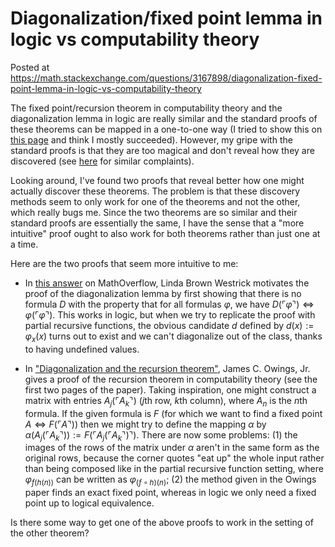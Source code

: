 # Diagonalization/fixed point lemma in logic vs computability theory

Posted at https://math.stackexchange.com/questions/3167898/diagonalization-fixed-point-lemma-in-logic-vs-computability-theory

The fixed point/recursion theorem in computability theory and the diagonalization lemma in logic are really similar and the standard proofs of these theorems can be mapped in a one-to-one way (I tried to show this on [this page](https://machinelearning.subwiki.org/wiki/User:IssaRice/Computability_and_logic/Diagonalization_lemma#Comparison_table) and think I mostly succeeded). However, my gripe with the standard proofs is that they are too magical and don't reveal how they are discovered (see [here](https://machinelearning.subwiki.org/wiki/User:IssaRice/Computability_and_logic/Diagonalization_lemma#Quotes) for similar complaints).

Looking around, I've found two proofs that reveal better how one might actually discover these theorems. The problem is that these discovery methods seem to only work for one of the theorems and not the other, which really bugs me. Since the two theorems are so similar and their standard proofs are essentially the same, I have the sense that a "more intuitive" proof ought to also work for both theorems rather than just one at a time.

Here are the two proofs that seem more intuitive to me:

* In [this answer](https://mathoverflow.net/a/31374) on MathOverflow, Linda Brown Westrick motivates the proof of the diagonalization lemma by first showing that there is no formula $D$ with the property that for all formulas $\varphi$, we have $D(\ulcorner \varphi \urcorner) \iff \varphi(\ulcorner \varphi \urcorner)$. This works in logic, but when we try to replicate the proof with partial recursive functions, the obvious candidate $d$ defined by $d(x) := \varphi_x(x)$ turns out to exist and we can't diagonalize out of the class, thanks to having undefined values.

* In ["Diagonalization and the recursion theorem"](https://projecteuclid.org/euclid.ndjfl/1093890812), James C. Owings, Jr. gives a proof of the recursion theorem in computability theory (see the first two pages of the paper). Taking inspiration, one might construct a matrix with entries $A_j(\ulcorner A_k\urcorner)$ ($j$th row, $k$th column), where $A_n$ is the $n$th formula. If the given formula is $F$ (for which we want to find a fixed point $A \iff F(\ulcorner A\urcorner)$) then we might try to define the mapping $\alpha$ by $\alpha(A_j(\ulcorner A_k\urcorner)) := F(\ulcorner A_j(\ulcorner A_k\urcorner) \urcorner)$. There are now some problems: (1) the images of the rows of the matrix under $\alpha$ aren't in the same form as the original rows, because the corner quotes "eat up" the whole input rather than being composed like in the partial recursive function setting, where $\varphi_{f(h(n))}$ can be written as $\varphi_{(f\circ h)(n)}$; (2) the method given in the Owings paper finds an exact fixed point, whereas in logic we only need a fixed point up to logical equivalence.

Is there some way to get one of the above proofs to work in the setting of the other theorem?
